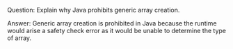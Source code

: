 Question: Explain why Java prohibits generic array creation.

Answer: Generic array creation is prohibited in Java because the runtime would arise a safety check error as it would be unable to determine the type of array.
